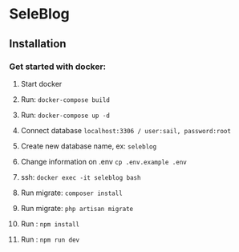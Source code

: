 # SeleBlog

## Installation

### Get started with docker:

1. Start docker

2. Run: `docker-compose build `

3. Run: `docker-compose up -d`

4. Connect database `localhost:3306 / user:sail, password:root`

5. Create new database name, ex: `seleblog`

6. Change information on .env
   `cp .env.example .env`

7. ssh: `docker exec -it seleblog bash `

8. Run migrate: `composer install`

9. Run migrate: `php artisan migrate`

10. Run : `npm install`

11. Run : `npm run dev`
